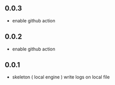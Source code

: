 ## 0.0.3

* enable github action

## 0.0.2

* enable github action 

## 0.0.1

* skeleton ( local engine ) write logs on local file
